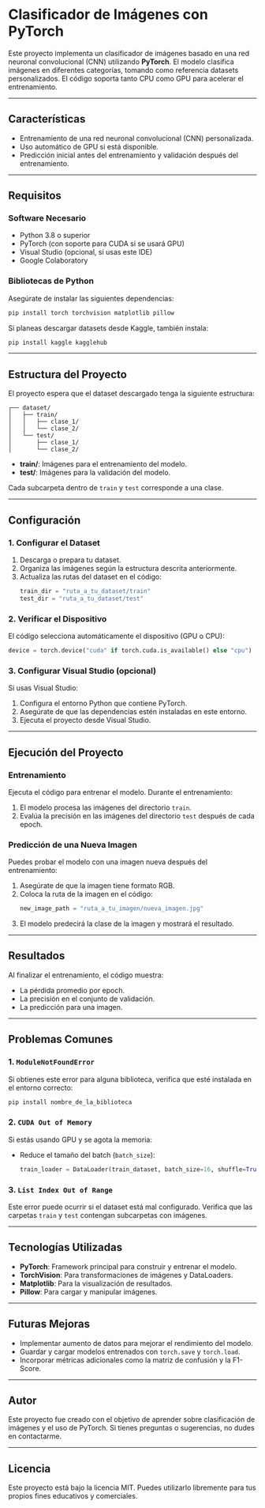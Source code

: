 # Clasificador de Imágenes con PyTorch

Este proyecto implementa un clasificador de imágenes basado en una red neuronal convolucional (CNN) utilizando **PyTorch**. El modelo clasifica imágenes en diferentes categorías, tomando como referencia datasets personalizados. El código soporta tanto CPU como GPU para acelerar el entrenamiento.

---

## Características
- Entrenamiento de una red neuronal convolucional (CNN) personalizada.
- Uso automático de GPU si está disponible.
- Predicción inicial antes del entrenamiento y validación después del entrenamiento.

---

## Requisitos

### Software Necesario
- Python 3.8 o superior
- PyTorch (con soporte para CUDA si se usará GPU)
- Visual Studio (opcional, si usas este IDE)
- Google Colaboratory

### Bibliotecas de Python
Asegúrate de instalar las siguientes dependencias:

```bash
pip install torch torchvision matplotlib pillow
```

Si planeas descargar datasets desde Kaggle, también instala:

```bash
pip install kaggle kagglehub
```

---

## Estructura del Proyecto

El proyecto espera que el dataset descargado tenga la siguiente estructura:

```
┌── dataset/
│   ├── train/
│   │   ├── clase_1/
│   │   └── clase_2/
│   └── test/
│       ├── clase_1/
│       └── clase_2/
```

- **train/**: Imágenes para el entrenamiento del modelo.
- **test/**: Imágenes para la validación del modelo.

Cada subcarpeta dentro de `train` y `test` corresponde a una clase.

---

## Configuración

### 1. Configurar el Dataset
1. Descarga o prepara tu dataset.
2. Organiza las imágenes según la estructura descrita anteriormente.
3. Actualiza las rutas del dataset en el código:
   ```python
   train_dir = "ruta_a_tu_dataset/train"
   test_dir = "ruta_a_tu_dataset/test"
   ```

### 2. Verificar el Dispositivo
El código selecciona automáticamente el dispositivo (GPU o CPU):
```python
device = torch.device("cuda" if torch.cuda.is_available() else "cpu")
```

### 3. Configurar Visual Studio (opcional)
Si usas Visual Studio:
1. Configura el entorno Python que contiene PyTorch.
2. Asegúrate de que las dependencias estén instaladas en este entorno.
3. Ejecuta el proyecto desde Visual Studio.

---

## Ejecución del Proyecto

### Entrenamiento
Ejecuta el código para entrenar el modelo. Durante el entrenamiento:
1. El modelo procesa las imágenes del directorio `train`.
2. Evalúa la precisión en las imágenes del directorio `test` después de cada epoch.

### Predicción de una Nueva Imagen
Puedes probar el modelo con una imagen nueva después del entrenamiento:
1. Asegúrate de que la imagen tiene formato RGB.
2. Coloca la ruta de la imagen en el código:
   ```python
   new_image_path = "ruta_a_tu_imagen/nueva_imagen.jpg"
   ```
3. El modelo predecirá la clase de la imagen y mostrará el resultado.

---

## Resultados
Al finalizar el entrenamiento, el código muestra:
- La pérdida promedio por epoch.
- La precisión en el conjunto de validación.
- La predicción para una imagen.

---

## Problemas Comunes

### 1. `ModuleNotFoundError`
Si obtienes este error para alguna biblioteca, verifica que esté instalada en el entorno correcto:
```bash
pip install nombre_de_la_biblioteca
```

### 2. `CUDA Out of Memory`
Si estás usando GPU y se agota la memoria:
- Reduce el tamaño del batch (`batch_size`):
  ```python
  train_loader = DataLoader(train_dataset, batch_size=16, shuffle=True)
  ```

### 3. `List Index Out of Range`
Este error puede ocurrir si el dataset está mal configurado. Verifica que las carpetas `train` y `test` contengan subcarpetas con imágenes.

---

## Tecnologías Utilizadas
- **PyTorch**: Framework principal para construir y entrenar el modelo.
- **TorchVision**: Para transformaciones de imágenes y DataLoaders.
- **Matplotlib**: Para la visualización de resultados.
- **Pillow**: Para cargar y manipular imágenes.

---

## Futuras Mejoras
- Implementar aumento de datos para mejorar el rendimiento del modelo.
- Guardar y cargar modelos entrenados con `torch.save` y `torch.load`.
- Incorporar métricas adicionales como la matriz de confusión y la F1-Score.

---

## Autor
Este proyecto fue creado con el objetivo de aprender sobre clasificación de imágenes y el uso de PyTorch. Si tienes preguntas o sugerencias, no dudes en contactarme.

---

## Licencia
Este proyecto está bajo la licencia MIT. Puedes utilizarlo libremente para tus propios fines educativos y comerciales.


